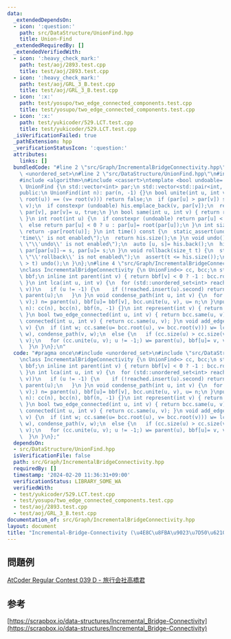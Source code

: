 ```yaml
---
data:
  _extendedDependsOn:
  - icon: ':question:'
    path: src/DataStructure/UnionFind.hpp
    title: Union-Find
  _extendedRequiredBy: []
  _extendedVerifiedWith:
  - icon: ':heavy_check_mark:'
    path: test/aoj/2893.test.cpp
    title: test/aoj/2893.test.cpp
  - icon: ':heavy_check_mark:'
    path: test/aoj/GRL_3_B.test.cpp
    title: test/aoj/GRL_3_B.test.cpp
  - icon: ':x:'
    path: test/yosupo/two_edge_connected_components.test.cpp
    title: test/yosupo/two_edge_connected_components.test.cpp
  - icon: ':x:'
    path: test/yukicoder/529.LCT.test.cpp
    title: test/yukicoder/529.LCT.test.cpp
  _isVerificationFailed: true
  _pathExtension: hpp
  _verificationStatusIcon: ':question:'
  attributes:
    links: []
  bundledCode: "#line 2 \"src/Graph/IncrementalBridgeConnectivity.hpp\"\n#include\
    \ <unordered_set>\n#line 2 \"src/DataStructure/UnionFind.hpp\"\n#include <vector>\n\
    #include <algorithm>\n#include <cassert>\ntemplate <bool undoable= false> class\
    \ UnionFind {\n std::vector<int> par;\n std::vector<std::pair<int, int>> his;\n\
    public:\n UnionFind(int n): par(n, -1) {}\n bool unite(int u, int v) {\n  if ((u=\
    \ root(u)) == (v= root(v))) return false;\n  if (par[u] > par[v]) std::swap(u,\
    \ v);\n  if constexpr (undoable) his.emplace_back(v, par[v]);\n  return par[u]+=\
    \ par[v], par[v]= u, true;\n }\n bool same(int u, int v) { return root(u) == root(v);\
    \ }\n int root(int u) {\n  if constexpr (undoable) return par[u] < 0 ? u : root(par[u]);\n\
    \  else return par[u] < 0 ? u : par[u]= root(par[u]);\n }\n int size(int u) {\
    \ return -par[root(u)]; }\n int time() const {\n  static_assert(undoable, \"\\\
    'time\\' is not enabled\");\n  return his.size();\n }\n void undo() {\n  static_assert(undoable,\
    \ \"\\'undo\\' is not enabled\");\n  auto [u, s]= his.back();\n  his.pop_back(),\
    \ par[par[u]]-= s, par[u]= s;\n }\n void rollback(size_t t) {\n  static_assert(undoable,\
    \ \"\\'rollback\\' is not enabled\");\n  assert(t <= his.size());\n  while (his.size()\
    \ > t) undo();\n }\n};\n#line 4 \"src/Graph/IncrementalBridgeConnectivity.hpp\"\
    \nclass IncrementalBridgeConnectivity {\n UnionFind<> cc, bcc;\n std::vector<int>\
    \ bbf;\n inline int parent(int v) { return bbf[v] < 0 ? -1 : bcc.root(bbf[v]);\
    \ }\n int lca(int u, int v) {\n  for (std::unordered_set<int> reached;; std::swap(u,\
    \ v))\n   if (u != -1) {\n    if (!reached.insert(u).second) return u;\n    u=\
    \ parent(u);\n   }\n }\n void condense_path(int u, int v) {\n  for (int n; !bcc.same(u,\
    \ v);) n= parent(u), bbf[u]= bbf[v], bcc.unite(u, v), u= n;\n }\npublic:\n IncrementalBridgeConnectivity(int\
    \ n): cc(n), bcc(n), bbf(n, -1) {}\n int represent(int v) { return bcc.root(v);\
    \ }\n bool two_edge_connected(int u, int v) { return bcc.same(u, v); }\n bool\
    \ connected(int u, int v) { return cc.same(u, v); }\n void add_edge(int u, int\
    \ v) {\n  if (int w; cc.same(u= bcc.root(u), v= bcc.root(v))) w= lca(u, v), condense_path(u,\
    \ w), condense_path(v, w);\n  else {\n   if (cc.size(u) > cc.size(v)) std::swap(u,\
    \ v);\n   for (cc.unite(u, v); u != -1;) w= parent(u), bbf[u]= v, v= u, u= w;\n\
    \  }\n }\n};\n"
  code: "#pragma once\n#include <unordered_set>\n#include \"src/DataStructure/UnionFind.hpp\"\
    \nclass IncrementalBridgeConnectivity {\n UnionFind<> cc, bcc;\n std::vector<int>\
    \ bbf;\n inline int parent(int v) { return bbf[v] < 0 ? -1 : bcc.root(bbf[v]);\
    \ }\n int lca(int u, int v) {\n  for (std::unordered_set<int> reached;; std::swap(u,\
    \ v))\n   if (u != -1) {\n    if (!reached.insert(u).second) return u;\n    u=\
    \ parent(u);\n   }\n }\n void condense_path(int u, int v) {\n  for (int n; !bcc.same(u,\
    \ v);) n= parent(u), bbf[u]= bbf[v], bcc.unite(u, v), u= n;\n }\npublic:\n IncrementalBridgeConnectivity(int\
    \ n): cc(n), bcc(n), bbf(n, -1) {}\n int represent(int v) { return bcc.root(v);\
    \ }\n bool two_edge_connected(int u, int v) { return bcc.same(u, v); }\n bool\
    \ connected(int u, int v) { return cc.same(u, v); }\n void add_edge(int u, int\
    \ v) {\n  if (int w; cc.same(u= bcc.root(u), v= bcc.root(v))) w= lca(u, v), condense_path(u,\
    \ w), condense_path(v, w);\n  else {\n   if (cc.size(u) > cc.size(v)) std::swap(u,\
    \ v);\n   for (cc.unite(u, v); u != -1;) w= parent(u), bbf[u]= v, v= u, u= w;\n\
    \  }\n }\n};"
  dependsOn:
  - src/DataStructure/UnionFind.hpp
  isVerificationFile: false
  path: src/Graph/IncrementalBridgeConnectivity.hpp
  requiredBy: []
  timestamp: '2024-02-20 11:36:31+09:00'
  verificationStatus: LIBRARY_SOME_WA
  verifiedWith:
  - test/yukicoder/529.LCT.test.cpp
  - test/yosupo/two_edge_connected_components.test.cpp
  - test/aoj/2893.test.cpp
  - test/aoj/GRL_3_B.test.cpp
documentation_of: src/Graph/IncrementalBridgeConnectivity.hpp
layout: document
title: "Incremental-Bridge-Connectivity (\u4E8C\u8FBA\u9023\u7D50\u6210\u5206)"
---
```

## 問題例
[AtCoder Regular Contest 039 D - 旅行会社高橋君](https://atcoder.jp/contests/arc039/tasks/arc039_d)
## 参考
[https://scrapbox.io/data-structures/Incremental_Bridge-Connectivity](https://scrapbox.io/data-structures/Incremental_Bridge-Connectivity)